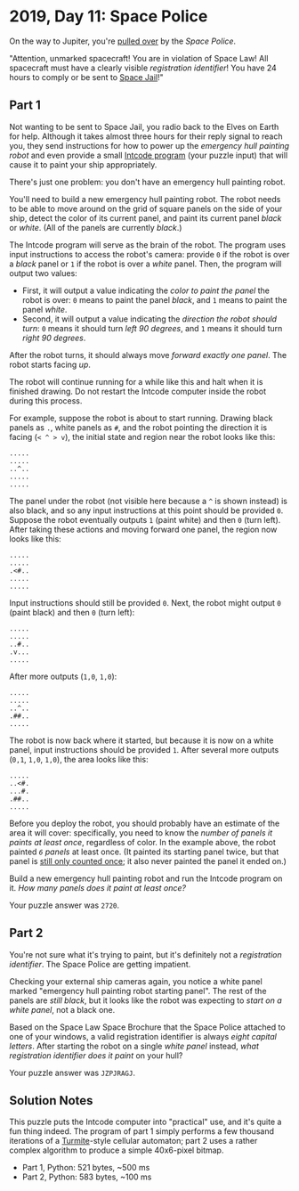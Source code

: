 # 2019, Day 11: Space Police

On the way to Jupiter, you're [pulled over](https://www.youtube.com/watch?v=KwY28rpyKDE) by the _Space Police_.

"Attention, unmarked spacecraft! You are in violation of Space Law! All spacecraft must have a clearly visible _registration identifier_! You have 24 hours to comply or be sent to [Space Jail](https://www.youtube.com/watch?v=BVn1oQL9sWg&t=5)!"

## Part 1

Not wanting to be sent to Space Jail, you radio back to the Elves on Earth for help. Although it takes almost three hours for their reply signal to reach you, they send instructions for how to power up the _emergency hull painting robot_ and even provide a small [Intcode program](9) (your puzzle input) that will cause it to paint your ship appropriately.

There's just one problem: you don't have an emergency hull painting robot.

You'll need to build a new emergency hull painting robot. The robot needs to be able to move around on the grid of square panels on the side of your ship, detect the color of its current panel, and paint its current panel _black_ or _white_. (All of the panels are currently _black_.)

The Intcode program will serve as the brain of the robot. The program uses input instructions to access the robot's camera: provide `0` if the robot is over a _black_ panel or `1` if the robot is over a _white_ panel. Then, the program will output two values:

*   First, it will output a value indicating the _color to paint the panel_ the robot is over: `0` means to paint the panel _black_, and `1` means to paint the panel _white_.
*   Second, it will output a value indicating the _direction the robot should turn_: `0` means it should turn _left 90 degrees_, and `1` means it should turn _right 90 degrees_.

After the robot turns, it should always move _forward exactly one panel_. The robot starts facing _up_.

The robot will continue running for a while like this and halt when it is finished drawing. Do not restart the Intcode computer inside the robot during this process.

For example, suppose the robot is about to start running. Drawing black panels as `.`, white panels as `#`, and the robot pointing the direction it is facing (`< ^ > v`), the initial state and region near the robot looks like this:

    .....
    .....
    ..^..
    .....
    .....
    

The panel under the robot (not visible here because a `^` is shown instead) is also black, and so any input instructions at this point should be provided `0`. Suppose the robot eventually outputs `1` (paint white) and then `0` (turn left). After taking these actions and moving forward one panel, the region now looks like this:

    .....
    .....
    .<#..
    .....
    .....
    

Input instructions should still be provided `0`. Next, the robot might output `0` (paint black) and then `0` (turn left):

    .....
    .....
    ..#..
    .v...
    .....
    

After more outputs (`1,0`, `1,0`):

    .....
    .....
    ..^..
    .##..
    .....
    

The robot is now back where it started, but because it is now on a white panel, input instructions should be provided `1`. After several more outputs (`0,1`, `1,0`, `1,0`), the area looks like this:

    .....
    ..<#.
    ...#.
    .##..
    .....
    

Before you deploy the robot, you should probably have an estimate of the area it will cover: specifically, you need to know the _number of panels it paints at least once_, regardless of color. In the example above, the robot painted _`6` panels_ at least once. (It painted its starting panel twice, but that panel is [still only counted once](https://www.youtube.com/watch?v=KjsSvjA5TuE); it also never painted the panel it ended on.)

Build a new emergency hull painting robot and run the Intcode program on it. _How many panels does it paint at least once?_

Your puzzle answer was `2720`.

## Part 2

You're not sure what it's trying to paint, but it's definitely not a _registration identifier_. The Space Police are getting impatient.

Checking your external ship cameras again, you notice a white panel marked "emergency hull painting robot starting panel". The rest of the panels are _still black_, but it looks like the robot was expecting to _start on a white panel_, not a black one.

Based on the Space Law Space Brochure that the Space Police attached to one of your windows, a valid registration identifier is always _eight capital letters_. After starting the robot on a single _white panel_ instead, _what registration identifier does it paint_ on your hull?

Your puzzle answer was `JZPJRAGJ`.


## Solution Notes

This puzzle puts the Intcode computer into "practical" use, and it's quite a fun thing indeed. The program of part 1 simply performs a few thousand iterations of a [Turmite](https://en.wikipedia.org/wiki/Turmite)-style cellular automaton; part 2 uses a rather complex algorithm to produce a simple 40x6-pixel bitmap.

* Part 1, Python: 521 bytes, ~500 ms
* Part 2, Python: 583 bytes, ~100 ms
